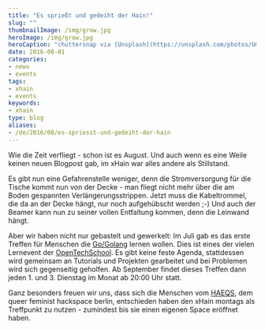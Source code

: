 ```yaml
---
title: "Es sprießt und gedeiht der Hain!"
slug: ""
thumbnailImage: /img/grow.jpg
heroImage: /img/grow.jpg
heroCaption: "chuttersnap via [Unsplash](https://unsplash.com/photos/UmncJq4KPcA) ([CC0](https://creativecommons.org/publicdomain/zero/1.0/deed.de))"
date: 2016-08-01
categories:
- news
- events
tags:
- xhain
- events
keywords:
- xhain
type: blog
aliases:
- /de/2016/08/es-spriesst-und-gedeiht-der-hain
---
```


Wie die Zeit verfliegt - schon ist es August. Und auch wenn es eine Weile keinen neuen Blogpost gab, im xHain war alles andere als Stillstand.

Es gibt nun eine Gefahrenstelle weniger, denn die Stromversorgung für die Tische kommt nun von der Decke - man fliegt nicht mehr über die am Boden gespannten Verlängerungsstrippen. Jetzt muss die Kabeltrommel, die da an der Decke hängt, nur noch aufgehübscht werden ;-)
Und auch der Beamer kann nun zu seiner vollen Entfaltung kommen, denn die Leinwand hängt.

<!--more-->
Aber wir haben nicht nur gebastelt und gewerkelt: Im Juli gab es das erste Treffen für Menschen die <a href="https://de.wikipedia.org/wiki/Go_(Programmiersprache)">Go/Golang</a> lernen wollen. Dies ist eines der vielen Lernevent der <a href="http://www.opentechschool.org/">OpenTechSchool</a>. Es gibt keine feste Agenda, stattdessen wird gemeinsam an Tutorials und Projekten gearbeitet und bei Problemen wird sich gegenseitig geholfen.
Ab September findet dieses Treffen dann jeden 1. und 3. Dienstag im Monat ab 20:00 Uhr statt.

Ganz besonders freuen wir uns, dass sich die Menschen vom <a href="https://haeqs.xyz/">HAEQS</a>, dem queer feminist hackspace berlin, entschieden haben den xHain montags als Treffpunkt zu nutzen - zumindest bis sie einen eigenen Space eröffnet haben.
